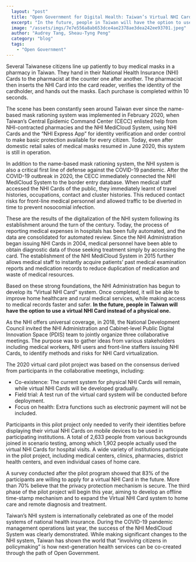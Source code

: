 ```yaml
---
  layout: "post"
  title: "Open Government for Digital Health: Taiwan’s Virtual NHI Card"
  excerpt: "In the future, people in Taiwan will have the option to use a virtual NHI Card instead of a physical one."
  image: "/assets/imgs/7e7e556a8ab653dce4ae2378ae3dea242ee93701.jpeg"
  author: "Audrey Tang, Sheau-Tyng Peng"
  category: "blog"
  tags: 
    - "Open Government"
---
```


Several Taiwanese citizens line up patiently to buy medical masks in a pharmacy in Taiwan. They hand in their National Health Insurance (NHI) Cards to the pharmacist at the counter one after another. The pharmacist then inserts the NHI Card into the card reader, verifies the identity of the cardholder, and hands out the masks. Each purchase is completed within 10 seconds.

The scene has been constantly seen around Taiwan ever since the name-based mask rationing system was implemented in February 2020, when Taiwan’s Central Epidemic Command Center (CECC) enlisted help from NHI-contracted pharmacies and the NHI MediCloud System, using NHI Cards and the “NHI Express App” for identity verification and order control to make basic protection available for every citizen. Today, even after domestic retail sales of medical masks resumed in June 2020, this system is still in operation.

In addition to the name-based mask rationing system, the NHI system is also a critical first line of defense against the COVID-19 pandemic. After the COVID-19 outbreak in 2020, the CECC immediately connected the NHI MediCloud System to the border entry database. When medical staff accessed the NHI Cards of the public, they immediately learnt of travel histories, occupations, contact and cluster histories. This reduced contact risks for front-line medical personnel and allowed traffic to be diverted in time to prevent nosocomial infection.

These are the results of the digitalization of the NHI system following its establishment around the turn of the century. Today, the process of reporting medical expenses in hospitals has been fully automated, and the data are consolidated for automated review. Since the NHI Administration began issuing NHI Cards in 2004, medical personnel have been able to obtain diagnostic data of those seeking treatment simply by accessing the card. The establishment of the NHI MediCloud System in 2015 further allows medical staff to instantly acquire patients’ past medical examination reports and medication records to reduce duplication of medication and waste of medical resources.

Based on these strong foundations, the NHI Administration has begun to develop its “Virtual NHI Card” system. Once completed, it will be able to improve home healthcare and rural medical services, while making access to medical records faster and safer. **In the future, people in Taiwan will have the option to use a virtual NHI Card instead of a physical one.**

As the NHI offers universal coverage, in 2018, the National Development Council invited the NHI Administration and Cabinet-level Public Digital Innovation Space (PDIS) team to jointly organize three collaborative meetings. The purpose was to gather ideas from various stakeholders including medical workers, NHI users and front-line staffers issuing NHI Cards, to identify methods and risks for NHI Card virtualization.

The 2020 virtual card pilot project was based on the consensus derived from participants in the collaborative meetings, including:

- Co-existence: The current system for physical NHI Cards will remain, while virtual NHI Cards will be developed gradually.
- Field trial: A test run of the virtual card system will be conducted before deployment.
- Focus on health: Extra functions such as electronic payment will not be included.

Participants in this pilot project only needed to verify their identities before displaying their virtual NHI Cards on mobile devices to be used in participating institutions. A total of 2,633 people from various backgrounds joined in scenario testing, among which 1,902 people actually used the virtual NHI Cards for hospital visits. A wide variety of institutions participate in the pilot project, including medical centers, clinics, pharmacies, district health centers, and even individual cases of home care.

A survey conducted after the pilot program showed that 83% of the participants are willing to apply for a virtual NHI Card in the future. More than 70% believe that the privacy protection mechanism is secure. The third phase of the pilot project will begin this year, aiming to develop an offline time-stamp mechanism and to expand the Virtual NHI Card system to home care and remote diagnosis and treatment.

Taiwan’s NHI system is internationally celebrated as one of the model systems of national health insurance. During the COVID-19 pandemic management operations last year, the success of the NHI MediCloud System was clearly demonstrated. While making significant changes to the NHI system, Taiwan has shown the world that “involving citizens in policymaking” is how next-generation health services can be co-created through the path of Open Government.
